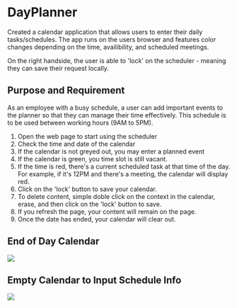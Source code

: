 # DayPlanner

Created a calendar application that allows users to enter their daily tasks/schedules. The app runs on the users browser and features color changes depending on the time, availibility, and scheduled meetings. 

On the right handside, the user is able to 'lock' on the scheduler - meaning they can save their request locally. 


## Purpose and Requirement

As an employee with a busy schedule, a user can add important events to the planner so that they can manage their time effectively. This schedule is to be used between working hours (9AM to 5PM).

1. Open the web page to start using the scheduler
2. Check the time and date of the calendar
3. If the calendar is not greyed out, you may enter a planned event
4. If the calendar is green, you time slot is still vacant.
5. If the time is red, there's a current scheduled task at that time of the day. For example, if it's 12PM and there's a meeting, the calendar will display red.
6. Click on the 'lock' button to save your calendar. 
7. To delete content, simple doble click on the context in the calendar, erase, and then click on the 'lock' button to save.
8. If you refresh the page, your content will remain on the page.
9. Once the date has ended, your calendar will clear out. 


## End of Day Calendar
![](ScreenShots/EODSchedule.png)


## Empty Calendar to Input Schedule Info
![](ScreenShots/EmptySchedule.png)



